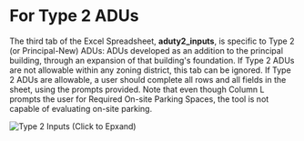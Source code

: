 # For Type 2 ADUs

The third tab of the Excel Spreadsheet, **aduty2\_inputs**, is specific to Type 2 (or Principal-New) ADUs: ADUs developed as an addition to the principal building, through an expansion of that building's foundation. If Type 2 ADUs are not allowable within any zoning district, this tab can be ignored. If Type 2 ADUs are allowable, a user should complete all rows and all fields in the sheet, using the prompts provided. Note that even though Column L prompts the user for Required On-site Parking Spaces, the tool is not capable of evaluating on-site parking.

![Type 2 Inputs (Click to Epxand)](../../.gitbook/assets/aduty2\_inputs.png)
